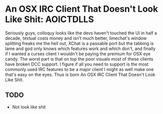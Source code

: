 # An OSX IRC Client That Doesn't Look Like Shit: AOICTDLLS

Seriously guys, colloquy looks like the devs haven't touched the UI in half a
decade, textual costs money and isn't much better, limechat's window splitting
freaks me the hell out, XChat is a passable port but the tabbing is lame and
god only knows which features work and which don't, and finally if I wanted a
curses client I wouldn't be paying the premium for OSX eye candy. The worst
part is that on top the poor visuals most of these clients have broken DCC
support. I figure if all you need to support is the most commonly used IRC
features to be a major client I might as well make one that's easy on the eyes.
Thus is born An OSX IRC Client That Doesn't Look Like Shit.

## TODO

- Not look like shit

